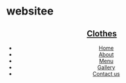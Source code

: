 # websitee
<!DOCTYPE html>
<html>
<head>
<title>Coffee Shop</title>
<link rel="stylesheet" href="style.css">
</head>
<body>
<header>
<nav class="navbar">
<a href="#" class="nav-logo">
<h2 class="logo-text">   Clothes</h2>
</a>
<ul class="nav-menu">
<li class="nav-item">
<a href="#" class="nav-link">Home</a>
</li>
<li class="nav-item">
<a href="#" class="nav-link">About</a>
</li>
<li class="nav-item">
<a href="#" class="nav-link">Menu</a>
</li>
<li class="nav-item">
<a href="#" class="nav-link">Gallery</a>
</li>
<li class="nav-item">
<a href="#" class="nav-link">Contact us</a>
</li>
</ul>
</nav>
</header>
</body>
</html>
